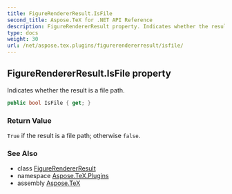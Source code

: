 ```yaml
---
title: FigureRendererResult.IsFile
second_title: Aspose.TeX for .NET API Reference
description: FigureRendererResult property. Indicates whether the result is a file path
type: docs
weight: 30
url: /net/aspose.tex.plugins/figurerendererresult/isfile/
---
```

## FigureRendererResult.IsFile property

Indicates whether the result is a file path.

```csharp
public bool IsFile { get; }
```

### Return Value

`True` if the result is a file path; otherwise `false`.

### See Also

* class [FigureRendererResult](../)
* namespace [Aspose.TeX.Plugins](../../figurerendererresult/)
* assembly [Aspose.TeX](../../../)


